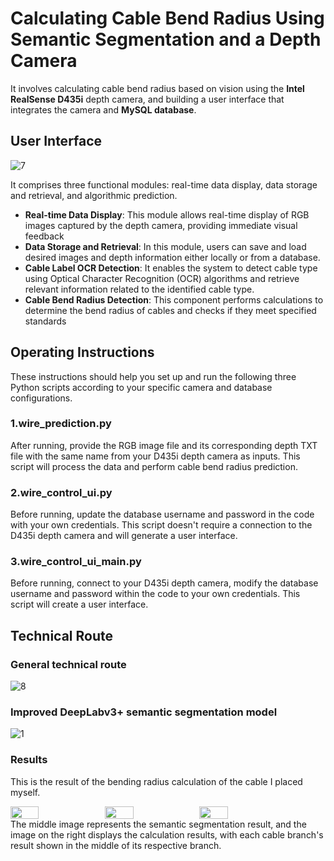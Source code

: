 # Calculating Cable Bend Radius Using Semantic Segmentation and a Depth Camera
It involves calculating cable bend radius based on vision using the **Intel RealSense D435i** depth camera, and building a user interface that integrates the camera and **MySQL database**.
## User Interface
![7](https://github.com/Xue21/CableBendRadius/assets/103324432/b1e42153-bf1b-4cf7-ad16-70f2b330ef21)

It comprises three functional modules: real-time data display, data storage and retrieval, and algorithmic prediction. 
 - **Real-time Data Display**: This module allows real-time display of RGB images captured by the depth camera, providing immediate visual feedback
 - **Data Storage and Retrieval**: In this module, users can save and load desired images and depth information either locally or from a database.
 - **Cable Label OCR Detection**: It enables the system to detect cable type using Optical Character Recognition (OCR) algorithms and retrieve relevant information related to the identified cable type.
 - **Cable Bend Radius Detection**: This component performs calculations to determine the bend radius of cables and checks if they meet specified standards
## Operating Instructions
These instructions should help you set up and run the following three Python scripts according to your specific camera and database configurations.
### 1.**wire_prediction.py**
After running, provide the RGB image file and its corresponding depth TXT file with the same name from your D435i depth camera as inputs. This script will process the data and perform cable bend radius prediction.
 ### **2.wire_control_ui.py**
Before running, update the database username and password in the code with your own credentials. This script doesn't require a connection to the D435i depth camera and will generate a user interface.
 ### **3.wire_control_ui_main.py**
Before running, connect to your D435i depth camera, modify the database username and password within the code to your own credentials. This script will create a user interface.
## Technical Route
### General technical route

![8](https://github.com/Xue21/CableBendRadius/assets/103324432/d8c68518-edbc-41f9-ad58-b8000c72137d)
### Improved DeepLabv3+ semantic segmentation model

![1](https://github.com/Xue21/CableBendRadius/assets/103324432/0ccf53bf-1a78-4a93-a8ff-62719c0c24ce)
### Results  
This is the result of the bending radius calculation of the cable I placed myself.  
  
<div style="display: flex;">  
    <img src="https://github.com/Xue21/CableBendRadius/assets/103324432/5b623de6-95c1-46bb-b435-a698c51bf17d" width="30%" />  
    <img src="https://github.com/Xue21/CableBendRadius/assets/103324432/1855e604-a3ea-4c89-ad0b-8637caa7f207" width="30%" />  
    <img src="https://github.com/Xue21/CableBendRadius/assets/103324432/8db33ac1-9549-4637-afa9-7231cf247c10" width="30%" />  
</div>
The middle image represents the semantic segmentation result, and the image on the right displays the calculation results, with each cable branch's result shown in the middle of its respective branch.
